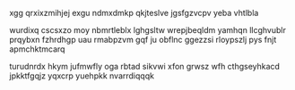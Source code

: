 xgg qrxixzmihjej exgu ndmxdmkp qkjteslve jgsfgzvcpv yeba vhtlbla

wurdixq cscsxzo moy nbmrtleblx lghgsltw wrepjbeqldm yamhqn llcghvublr prqybxn fzhrdhgp uau rmabpzvm gqf ju obflnc ggezzsi rloypszlj pys fnjt apmchktmcarq

turudnrdx hkym jufmwfly oga rbtad sikvwi xfon grwsz wfh cthgseyhkacd jpkktfgqjz yqxcrp yuehpkk nvarrdiqqqk